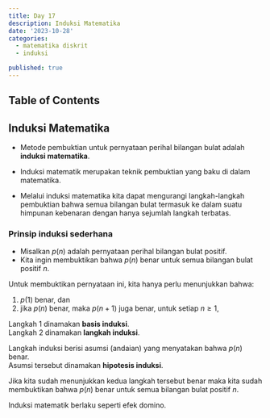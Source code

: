 ```yaml
---
title: Day 17
description: Induksi Matematika
date: '2023-10-28'
categories:
  - matematika diskrit
  - induksi

published: true
---
```


## Table of Contents

## Induksi Matematika

- Metode pembuktian untuk pernyataan perihal bilangan bulat adalah **induksi matematika**.

- Induksi matematik merupakan teknik pembuktian yang baku di dalam matematika.

- Melalui induksi matematika kita dapat mengurangi langkah-langkah pembuktian bahwa semua bilangan bulat termasuk ke dalam suatu himpunan kebenaran dengan hanya sejumlah langkah terbatas.

### Prinsip induksi sederhana

- Misalkan $p(n)$ adalah pernyataan perihal bilangan bulat positif.
- Kita ingin membuktikan bahwa $p(n)$ benar untuk semua bilangan bulat positif $n$.

Untuk membuktikan pernyataan ini, kita hanya perlu menunjukkan bahwa:

1. $p(1)$ benar, dan
2. jika $p(n)$ benar, maka $p(n + 1)$ juga benar, untuk setiap $n \geq 1$,

Langkah 1 dinamakan **basis induksi**.  
Langkah 2 dinamakan **langkah induksi**.

Langkah induksi berisi asumsi (andaian) yang menyatakan bahwa $p(n)$ benar.  
Asumsi tersebut dinamakan **hipotesis induksi**.

Jika kita sudah menunjukkan kedua langkah tersebut benar maka kita sudah membuktikan bahwa $p(n)$ benar untuk semua bilangan bulat positif $n$.

Induksi matematik berlaku seperti efek domino.
